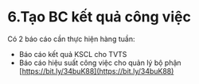 # 6.Tạo BC kết quả công việc

Có 2 báo cáo cần thực hiện hàng tuần:

* Báo cáo kết quả KSCL cho TVTS
* Báo cáo hiệu suất công việc cho quản lý bộ phận [https://bit.ly/34buK88](https://bit.ly/34buK88)

